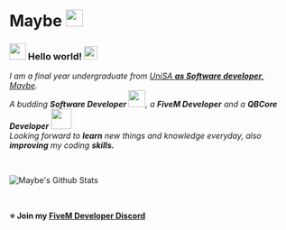# Maybe <img src="https://github.com/TheDudeThatCode/TheDudeThatCode/blob/master/Assets/Mario_Hello_Big.gif" width="30px">

### <img src="https://github.com/TheDudeThatCode/TheDudeThatCode/blob/master/Assets/Hi.gif" width="29px"> Hello world!&nbsp;<img src="https://github.com/TheDudeThatCode/TheDudeThatCode/blob/master/Assets/Earth.gif" width="24px">

<p>
  <em>
    I am a final year undergraduate from <a href="https://www.unisa.edu.au/"> UniSA <b>as Software developer</b>, Maybe</a>. <br>
    A budding <b>Software Developer</b> <img src="https://github.com/TheDudeThatCode/TheDudeThatCode/blob/master/Assets/Developer.gif" width="30px">, a <b>FiveM Developer</b> and a <b>QBCore Developer</b>&nbsp;<img src="https://github.com/TheDudeThatCode/TheDudeThatCode/blob/master/Assets/Designer.gif" width="36px"><br> Looking forward to <b>learn</b>
    new things and knowledge everyday, also <b>improving</b> my coding <b>skills.</b>
  </em>  
</p>


<br>


![Maybe's Github Stats](https://github-readme-stats.vercel.app/api?username=Edvo1901\&show=reviews,discussions_started,discussions_answered,prs_merged,prs_merged_percentage)

<br>


**⭐️ Join my [FiveM Developer Discord](https://discord.gg/MkXfmb2M2V)**
